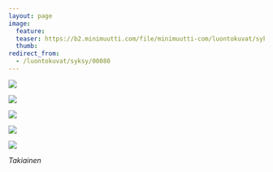 ```yaml
---
layout: page
image:
  feature:
  teaser: https://b2.minimuutti.com/file/minimuutti-com/luontokuvat/syksy/2/DS32337-245px.jpg
  thumb:
redirect_from:
  - /luontokuvat/syksy/00080
---
```


![](https://b2.minimuutti.com/file/minimuutti-com/luontokuvat/syksy/2/DS31699-800px.jpg)

![](https://b2.minimuutti.com/file/minimuutti-com/luontokuvat/syksy/2/DS32337-800px.jpg)

![](https://b2.minimuutti.com/file/minimuutti-com/luontokuvat/syksy/2/DS32340-800px.jpg)

![](https://b2.minimuutti.com/file/minimuutti-com/luontokuvat/syksy/2/DS32347-800px.jpg)

![](https://b2.minimuutti.com/file/minimuutti-com/luontokuvat/syksy/2/DS32351-800px.jpg)

*Takiainen*
